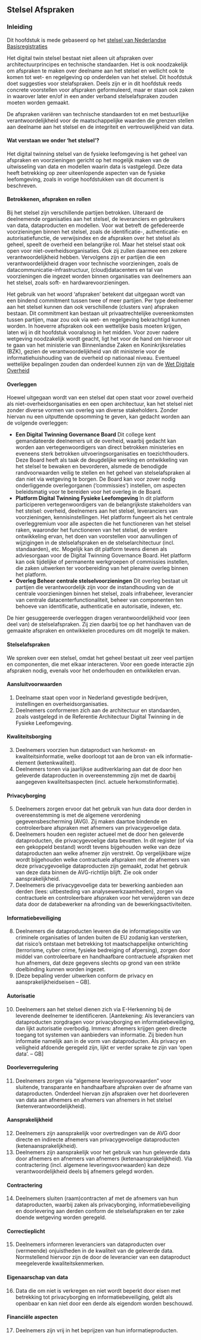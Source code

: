 ## Stelsel Afspraken

### Inleiding 

Dit hoofdstuk is mede gebaseerd op het [stelsel van Nederlandse Basisregistraties](https://www.noraonline.nl/wiki/Stelsel_van_het_heden_(inleiding))

Het digital twin stelsel bestaat niet alleen uit afspraken over architectuurprincipes en technische standaarden. Het is ook noodzakelijk om afspraken te maken over deelname aan het stelsel en wellicht ook te komen tot wet- en regelgeving op onderdelen van het stelsel. Dit hoofdstuk doet suggesties voor stelafspraken. Deels zijn er in dit hoofdstuk reeds concrete voorstellen voor afspraken geformuleerd, maar er staan ook zaken in waarover later en/of in een ander verband stelselafspraken zouden moeten worden gemaakt.

De afspraken variëren van technische standaarden tot en met bestuurlijke verantwoordelijkheid voor de maatschappelijke waarden die grenzen stellen aan deelname aan het stelsel en de integriteit en vertrouwelijkheid van data.

#### Wat verstaan we onder ‘het stelsel’?

Het digital twinning stelsel van de fysieke leefomgeving is het geheel van afspraken en voorzieningen gericht op het mogelijk maken van de uitwisseling van data en modellen waarin data is vastgelegd. Deze data heeft betrekking op zeer uiteenlopende aspecten van de fysieke leefomgeving, zoals in vorige hoofdstukken van dit document is beschreven.

#### Betrokkenen, afspraken en rollen

Bij het stelsel zijn verschillende partijen betrokken. Uiteraard de deelnemende organisaties aan het stelsel, de leveranciers en gebruikers van data, dataproducten en modellen. Voor wat betreft de gefedereerde voorzieningen binnen het stelsel, zoals de identificatie-, authenticatie- en autorisatiefunctie, de verwijsindex en de afspraken over het stelsel als geheel, speelt de overheid een belangrijke rol. Maar het stelsel staat ook open voor niet-overheidsorganisaties. Ook zij zullen daarmee een zekere verantwoordelijkheid hebben. Vervolgens zijn er partijen die een verantwoordelijkheid dragen voor technische voorzieningen, zoals de datacommunicatie-infrastructuur, (cloud)datacenters en tal van voorzieningen die ingezet worden binnen organisaties van deelnemers aan het stelsel, zoals soft- en hardwarevoorzieningen. 

Het gebruik van het woord ‘afspraken’ betekent dat uitgegaan wordt van een bindend commitment tussen twee of meer partijen. Per type deelnemer aan het stelsel kunnen dan ook verschillende (clusters van) afspraken bestaan. Dit commitment kan bestaan uit privaatrechtelijke overeenkomsten tussen partijen, maar zou ook via wet- en regelgeving bekrachtigd kunnen worden. In hoeverre afspraken ook een wettelijke basis moeten krijgen, laten wij in dit hoofdstuk vooralsnog in het midden. Voor zover nadere wetgeving noodzakelijk wordt geacht, ligt het voor de hand om hiervoor uit te gaan van het ministerie van Binnenlandse Zaken en Koninkrijksrelaties (BZK), gezien de verantwoordelijkheid van dit ministerie voor de informatiehuishouding van de overheid op nationaal niveau. Eventueel wettelijke bepalingen zouden dan onderdeel kunnen zijn van de [Wet Digitale Overheid](https://www.digitaleoverheid.nl/overzicht-van-alle-onderwerpen/wetgeving/wet-digitale-overheid/)

#### Overleggen

Hoewel uitgegaan wordt van een stelsel dat open staat voor zowel overheid als niet-overheidsorganisaties en een open architectuur, kan het stelsel niet zonder diverse vormen van overleg van diverse stakeholders. Zonder hiervan nu een uitputtende opsomming te geven, kan gedacht worden aan de volgende overleggen:

 * **Een Digital Twinning Governance Board**
Dit college kent gemandateerde deelnemers uit de overheid, waarbij gedacht kan worden aan vertegenwoordigers van direct betrokken ministeries en eveneens sterk betrokken uitvoeringsorganisaties en toezichthouders. Deze Board heeft als taak de deugdelijke werking en ontwikkeling van het stelsel te bewaken en bevorderen, alsmede de benodigde randvoorwaarden veilig te stellen en het geheel van stelselafspraken al dan niet via wetgeving te borgen. De Board kan voor zover nodig onderliggende overlegorganen (‘commissies’) instellen, om aspecten beleidsmatig voor te bereiden voor het overleg in de Board.
 * **Platform Digital Twinning Fysieke Leefomgeving**
In dit platform participeren vertegenwoordigers van de belangrijkste stakeholders van het stelsel: overheid, deelnemers aan het stelsel, leveranciers van voorzieningen, kennisinstellingen. Het platform fungeert als het centrale overleggremium voor alle aspecten die het functioneren van het stelsel raken, waaronder het functioneren van het stelsel, de verdere ontwikkeling ervan, het doen van voorstellen voor aanvullingen of wijzigingen in de stelselafspraken en de stelselarchitectuur (incl. standaarden), etc. Mogelijk kan dit platform tevens dienen als adviesorgaan voor de Digital Twinning Governance Board.
Het platform kan ook tijdelijke of permanente werkgroepen of commissies instellen, die zaken uitwerken ter voorbereiding van het plenaire overleg binnen het platform.
 * **Overleg Beheer centrale stelselvoorzieningen**
Dit overleg bestaat uit partijen die verantwoordelijk zijn voor de instandhouding van de centrale voorzieningen binnen het stelsel, zoals infrabeheer, leverancier van centrale datacenterfunctionaliteit, beheer van componenten ten behoeve van identificatie, authenticatie en autorisatie, indexen, etc.

De hier gesuggereerde overleggen dragen verantwoordelijkheid voor (een deel van) de stelselafspraken. Zij zien daarbij toe op het handhaven van de gemaakte afspraken en ontwikkelen procedures om dit mogelijk te maken.

#### Stelselafspraken

We spreken over een stelsel, omdat het geheel bestaat uit zeer veel partijen en componenten, die met elkaar interacteren. Voor een goede interactie zijn afspraken nodig, evenals voor het onderhouden en ontwikkelen ervan. 

#### Aansluitvoorwaarden

1. Deelname staat open voor in Nederland gevestigde bedrijven, instellingen en overheidsorganisaties.
2. Deelnemers conformeren zich aan de architectuur en standaarden, zoals vastgelegd in de Referentie Architectuur Digital Twinning in de Fysieke Leefomgeving.

#### Kwaliteitsborging

3. Deelnemers voorzien hun dataproduct van herkomst- en kwaliteitsinformatie, welke doorloopt tot aan de bron van elk informatie-element (ketenkwaliteit).
4. Deelnemers tonen via jaarlijkse auditverklaring aan dat de door hen geleverde dataproducten in overeenstemming zijn met de daarbij aangegeven kwaliteitsaspecten (incl. actuele herkomstinformatie).

#### Privacyborging

5. Deelnemers zorgen ervoor dat het gebruik van hun data door derden in overeenstemming is met de algemene verordening gegevensbescherming (AVG). Zij maken daartoe bindende en controleerbare afspraken met afnemers van privacygevoelige data.
6. Deelnemers houden een register actueel met de door hen geleverde dataproducten, die privacygevoelige data bevatten. In dit register (of via een gekoppeld bestand) wordt tevens bijgehouden welke van deze dataproducten aan welke afnemer zijn verstrekt. Op vergelijkbare wijze wordt bijgehouden welke contractuele afspraken met de afnemers van deze privacygevoelige dataproducten zijn gemaakt, zodat het gebruik van deze data binnen de AVG-richtlijn blijft. Zie ook onder aansprakelijkheid.
7. Deelnemers die privacygevoelige data ter bewerking aanbieden aan derden (lees: uitbesteding van analysewerkzaamheden), zorgen via contractuele en controleerbare afspraken voor het verwijderen van deze data door de databewerker na afronding van de bewerkingsactiviteiten.

#### Informatiebeveiliging

8. Deelnemers die dataproducten leveren die de informatiepositie van criminele organisaties of landen buiten de EU zodanig kan versterken, dat risico’s ontstaan met betrekking tot maatschappelijke ontwrichting (terrorisme, cyber crime, fysieke bedreiging of afpersing), zorgen door middel van controleerbare en handhaafbare contractuele afspraken met hun afnemers, dat deze gegevens slechts op grond van een strikte doelbinding kunnen worden ingezet.
9. [Deze bepaling verder uitwerken conform de privacy en aansprakelijkheidseisen – GB].

#### Autorisatie

10. Deelnemers aan het stelsel dienen zich via E-Herkenning bij de leverende deelnemer te identificeren.
[Aantekening: Als leveranciers van dataproducten zorgdragen voor privacyborging en informatiebeveiliging, dan lijkt autorisatie overbodig. Immers: afnemers krijgen geen directe toegang tot systemen van aanbieders van informatie. Zij bieden hun informatie namelijk aan in de vorm van dataproducten. Als privacy en veiligheid afdoende geregeld zijn, lijkt er verder sprake te zijn van ‘open data’. – GB]

#### Doorleverregulering

11. Deelnemers zorgen via “algemene leveringsvoorwaarden” voor sluitende, transparante en handhaafbare afspraken over de afname van dataproducten. Onderdeel hiervan zijn afspraken over het doorleveren van data aan afnemers en afnemers van afnemers in het stelsel (ketenverantwoordelijkheid).

#### Aansprakelijkheid

12. Deelnemers zijn aansprakelijk voor overtredingen van de AVG door directe en indirecte afnemers van privacygevoelige dataproducten (ketenaansprakelijkheid).
13. Deelnemers zijn aansprakelijk voor het gebruik van hun geleverde data door afnemers en afnemers van afnemers (ketenaansprakelijkheid). Via contractering (incl. algemene leveringsvoorwaarden) kan deze verantwoordelijkheid deels bij afnemers gelegd worden. 

#### Contractering

14. Deelnemers sluiten (raam)contracten af met de afnemers van hun dataproducten, waarbij zaken als privacyborging, informatiebeveiliging en doorlevering aan derden conform de stelselafspraken en ter zake doende wetgeving worden geregeld.

#### Correctieplicht

15. Deelnemers informeren leveranciers van dataproducten over (vermeende) onjuistheden in de kwaliteit van de geleverde data. Normstellend hiervoor zijn de door de leverancier van een dataproduct meegeleverde kwaliteitskenmerken. 

#### Eigenaarschap van data

16. Data die om niet is verkregen en niet wordt beperkt door eisen met betrekking tot privacyborging en informatiebeveiliging, geldt als openbaar en kan niet door een derde als eigendom worden beschouwd.

#### Financiële aspecten

17. Deelnemers zijn vrij in het beprijzen van hun informatieproducten.